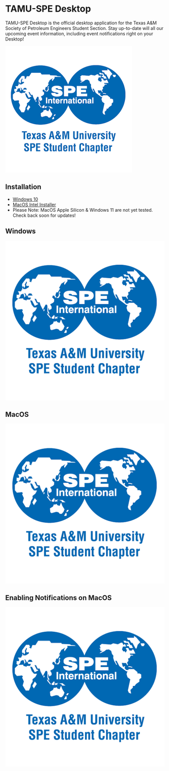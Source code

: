 # TAMU-SPE Desktop
TAMU-SPE Desktop is the official desktop application for the Texas A&M Society of Petroleum Engineers Student Section. Stay up-to-date will all our upcoming event information, including event notifications right on your Desktop!

![TAMUSPE Desktop](images/SPE_A_M_RGB_square.png)

## Installation
- [Windows 10]()
- [MacOS Intel Installer](https://pub-58bc52c7aeb14c7993e4f6b166e44c74.r2.dev/TAMU-SPE.dmg)
- Please Note: MacOS Apple Silicon & Windows 11 are not yet tested. Check back soon for updates!

## Windows

![MacOS Notifications](images/SPE_RGB_square.png)

## MacOS

![MacOS Notifications](images/SPE_RGB_square.png)

## Enabling Notifications on MacOS

![MacOS Notifications](images/SPE_RGB_square.png)

